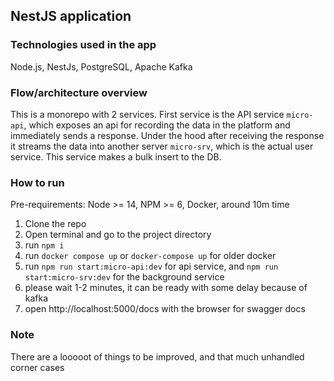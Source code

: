## NestJS application

### Technologies used in the app
Node.js, NestJs, PostgreSQL, Apache Kafka

### Flow/architecture overview
This is a monorepo with 2 services. First service is the API service ```micro-api```, which exposes an api for recording the data in the platform and immediately sends a response. Under the hood after receiving the response it streams the data into another server ```micro-srv```, which is the actual user service. This service makes a bulk insert to the DB.

### How to run
Pre-requirements: Node >= 14, NPM >= 6, Docker, around 10m time

1. Clone the repo
2. Open terminal and go to the project directory
3. run ```npm i```
4. run ```docker compose up``` or ```docker-compose up``` for older docker
5. run ```npm run start:micro-api:dev``` for api service, and ```npm run start:micro-srv:dev``` for the background service
6. please wait 1-2 minutes, it can be ready with some delay because of kafka
7. open http://localhost:5000/docs with the browser for swagger docs

### Note
There are a looooot of things to be improved, and that much unhandled corner cases
